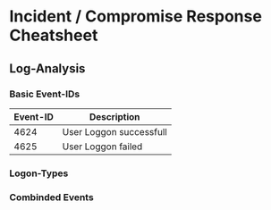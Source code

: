 # Incident / Compromise Response Cheatsheet

## Log-Analysis

### Basic Event-IDs
| Event-ID | Description |
| --- | --- |
| 4624 | User Loggon successfull |
| 4625 | User Loggon failed |

### Logon-Types

### Combinded Events
